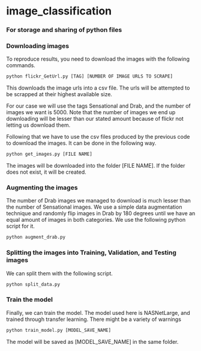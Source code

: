 # image_classification

### For storage and sharing of python files

### Downloading images
To reproduce results, you need to download the images with the following commands.
```py
python flickr_GetUrl.py [TAG] [NUMBER OF IMAGE URLS TO SCRAPE]
```
This downloads the image urls into a csv file. The urls will be attempted to be scrapped at their highest available size.

For our case we will use the tags Sensational and Drab, and the number of images we want is 5000. Note that the number of images we end up downloading will be lesser than our stated amount because of flickr not letting us download them.

Following that we have to use the csv files produced by the previous code to download the images. It can be done in the following way.
```py
python get_images.py [FILE NAME]
```

The images will be downloaded into the folder [FILE NAME]. If the folder does not exist, it will be created.

### Augmenting the images
The number of Drab images we managed to download is much lesser than the number of Sensational images. We use a simple data augmentation technique and randomly flip images in Drab by 180 degrees until we have an equal amount of images in both categories. We use the following python script for it.
```py
python augment_drab.py
```
### Splitting the images into Training, Validation, and Testing images
We can split them with the following script.

```py
python split_data.py
```
### Train the model
Finally, we can train the model. The model used here is NASNetLarge, and trained through transfer learning. There might be a variety of warnings
```py
python train_model.py [MODEL_SAVE_NAME]
```

The model will be saved as [MODEL_SAVE_NAME] in the same folder.

